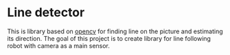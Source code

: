 # Line detector

This is library based on [opencv](opencv.org) for finding line on the picture and estimating its direction. 
The goal of this project is to create library for line following robot with camera as a main sensor.
